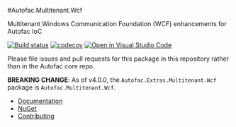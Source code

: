 #Autofac.Multitenant.Wcf

Multitenant Windows Communication Foundation (WCF) enhancements for Autofac IoC

[![Build status](https://ci.appveyor.com/api/projects/status/8v18c4umyxbx3ush?svg=true)](https://ci.appveyor.com/project/Autofac/autofac-multitenant-wcf) [![codecov](https://codecov.io/gh/Autofac/Autofac.Multitenant.Wcf/branch/develop/graph/badge.svg)](https://codecov.io/gh/Autofac/Autofac.Multitenant.Wcf) [![Open in Visual Studio Code](https://open.vscode.dev/badges/open-in-vscode.svg)](https://open.vscode.dev/autofac/Autofac.Multitenant.Wcf)

Please file issues and pull requests for this package in this repository rather than in the Autofac core repo.

**BREAKING CHANGE**: As of v4.0.0, the `Autofac.Extras.Multitenant.Wcf` package is `Autofac.Multitenant.Wcf`.

- [Documentation](https://autofac.readthedocs.io/en/latest/advanced/multitenant.html)
- [NuGet](https://www.nuget.org/packages/Autofac.Multitenant.Wcf)
- [Contributing](https://autofac.readthedocs.io/en/latest/contributors.html)

